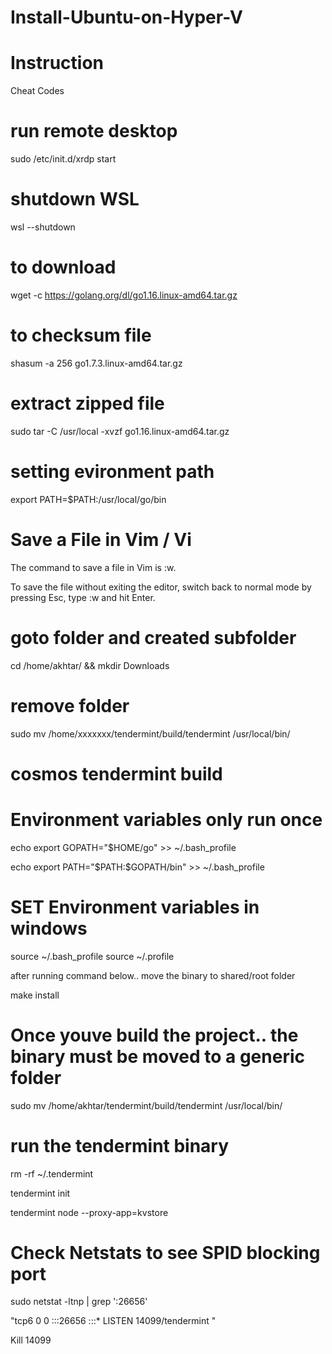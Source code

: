 # Install-Ubuntu-on-Hyper-V

# Instruction
Cheat Codes

# run remote desktop
sudo /etc/init.d/xrdp start

# shutdown WSL
wsl --shutdown

# to download
wget -c https://golang.org/dl/go1.16.linux-amd64.tar.gz
# to checksum file
shasum -a 256 go1.7.3.linux-amd64.tar.gz

# extract zipped file
sudo tar -C /usr/local -xvzf go1.16.linux-amd64.tar.gz

# setting evironment path
export PATH=$PATH:/usr/local/go/bin

# Save a File in Vim / Vi #
The command to save a file in Vim is :w.

To save the file without exiting the editor, switch back to normal mode by pressing Esc, type :w and hit Enter.

# goto folder and created subfolder
 cd /home/akhtar/ && mkdir Downloads

# remove folder
sudo mv /home/xxxxxxx/tendermint/build/tendermint /usr/local/bin/

# cosmos tendermint build

# Environment variables only run once
echo export GOPATH=\"\$HOME/go\" >> ~/.bash_profile

echo export PATH=\"\$PATH:\$GOPATH/bin\" >> ~/.bash_profile

# SET Environment variables in windows
source ~/.bash_profile
source ~/.profile

after running command below.. move the binary to shared/root folder

make install

# Once youve build the project.. the binary must be moved to a generic folder

sudo mv /home/akhtar/tendermint/build/tendermint /usr/local/bin/

# run the tendermint binary
rm -rf ~/.tendermint

tendermint init

tendermint node --proxy-app=kvstore

# Check Netstats to see SPID blocking port
sudo netstat -ltnp | grep ':26656'

"tcp6       0      0 :::26656                :::*                    LISTEN      14099/tendermint   "

Kill 14099


